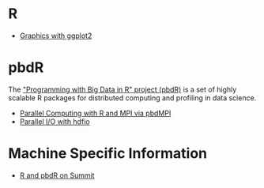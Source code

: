 # R

* [Graphics with ggplot2](build/ggplot2.md)



# pbdR

The ["Programming with Big Data in R" project (pbdR)](https://pbdr.org/) is a set of highly scalable R packages for distributed computing and profiling in data science.

* [Parallel Computing with R and MPI via pbdMPI](content/pbdR/mpi.md)
* [Parallel I/O with hdfio](content/pbdR/hdfio.md)



# Machine Specific Information

* [R and pbdR on Summit](machines/summit.md)
